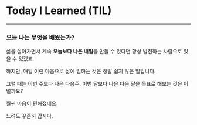 # Today I Learned (TIL)

---

### 오늘 나는 무엇을 배웠는가?

삶을 살아가면서 계속 **오늘보다 나은 내일**을 만들 수 있다면  항상 발전하는 사람으로 있을 수 있겠죠.

하지만, 매일 이런 마음으로 삶에 임하는 것은 정말 쉽지 않은 일입니다.

그럴 때는 이번 주보다 나은 다음주, 이번 달보다 나은 다음 달을 목표로 해보는 것은 어떨까요?

훨씬 마음이 편해졌네요.

느려도 꾸준히 갑시다.
